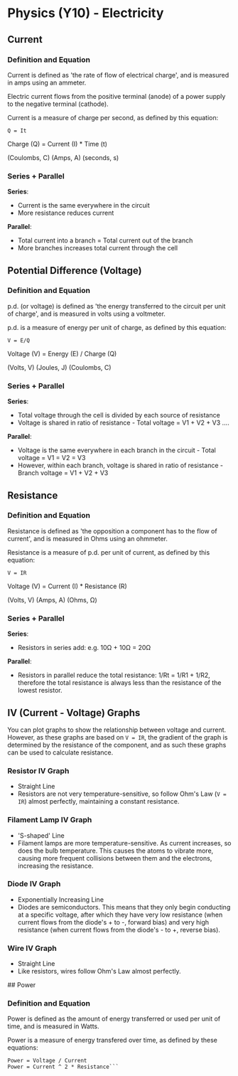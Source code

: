 # Physics (Y10) - Electricity

## Current
### Definition and Equation
Current is defined as 'the rate of flow of electrical charge', and is measured in amps using an ammeter.

Electric current flows from the positive terminal (anode) of a power supply to the negative terminal (cathode).

Current is a measure of charge per second, as defined by this equation:

`Q = It`

Charge (Q) = Current (I) * Time (t)

(Coulombs, C) (Amps, A) (seconds, s)

### Series + Parallel
**Series**: 
* Current is the same everywhere in the circuit
* More resistance reduces current

**Parallel**:
* Total current into a branch = Total current out of the branch
* More branches increases total current through the cell

## Potential Difference (Voltage)
### Definition and Equation
p.d. (or voltage) is defined as 'the energy transferred to the circuit per unit of charge', and is measured in volts using a voltmeter.

p.d. is a measure of energy per unit of charge, as defined by this equation:

`V = E/Q`

Voltage (V) = Energy (E) / Charge (Q)

(Volts, V) (Joules, J) (Coulombs, C)

### Series + Parallel
**Series**:
* Total voltage through the cell is divided by each source of resistance
* Voltage is shared in ratio of resistance - Total voltage = V1 + V2 + V3 ....

**Parallel**:
* Voltage is the same everywhere in each branch in the circuit - Total voltage = V1 = V2 = V3
* However, within each branch, voltage is shared in ratio of resistance - Branch voltage = V1 + V2 + V3

## Resistance
### Definition and Equation
Resistance is defined as 'the opposition a component has to the flow of current', and is measured in Ohms using an ohmmeter.

Resistance is a measure of p.d. per unit of current, as defined by this equation:

`V = IR`

Voltage (V) = Current (I) * Resistance (R)

(Volts, V) (Amps, A) (Ohms, Ω)

### Series + Parallel
**Series**:
* Resistors in series add: e.g. 10Ω + 10Ω = 20Ω

**Parallel**:
* Resistors in parallel reduce the total resistance: 1/Rt = 1/R1 + 1/R2, therefore the total resistance is always less than the resistance of the lowest resistor.

## IV (Current - Voltage) Graphs
You can plot graphs to show the relationship between voltage and current. However, as these graphs are based on `V = IR`, the gradient of the graph is determined by the resistance of the component, and as such these graphs can be used to calculate resistance.

### Resistor IV Graph
* Straight Line
* Resistors are not very temperature-sensitive, so follow Ohm's Law (`V = IR`) almost perfectly, maintaining a constant resistance.

### Filament Lamp IV Graph
* 'S-shaped' Line
* Filament lamps are more temperature-sensitive. As current increases, so does the bulb temperature. This causes the atoms to vibrate more, causing more frequent collisions between them and the electrons, increasing the resistance.

### Diode IV Graph
* Exponentially Increasing Line
* Diodes are semiconductors. This means that they only begin conducting at a specific voltage, after which they have very low resistance (when current flows from the diode's + to -, forward bias) and very high resistance (when current flows from the diode's - to +, reverse bias).

### Wire IV Graph
* Straight Line
* Like resistors, wires follow Ohm's Law almost perfectly.

## Power
### Definition and Equation
Power is defined as the amount of energy transferred or used per unit of time, and is measured in Watts.

Power is a measure of energy transfered over time, as defined by these equations:

```Power = Energy Transferred / Time
Power = Voltage / Current
Power = Current ^ 2 * Resistance```
